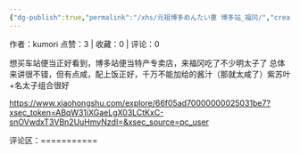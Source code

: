 ```yaml
---
{"dg-publish":true,"permalink":"/xhs/元祖博多めんたい重 博多站_福冈/","created":"2025-03-17T23:02:07.712+08:00","updated":"2025-03-17T23:02:07.712+08:00"}
---
```


作者：kumori
点赞：3   |   收藏：0   |   评论：0

想买车站便当正好看到，博多站便当特产专卖店，来福冈吃了不少明太子了
总体来讲很不错，但有点咸，配上饭正好，千万不能加给的酱汁（那就太咸了）紫苏叶+名太子组合很好

https://www.xiaohongshu.com/explore/66f05ad70000000025031be7?xsec_token=ABqW31iXGaeLgX03LCtKxC-snOVwdxT3VBn2UuHmyNzdI=&xsec_source=pc_user

评论区：===========

